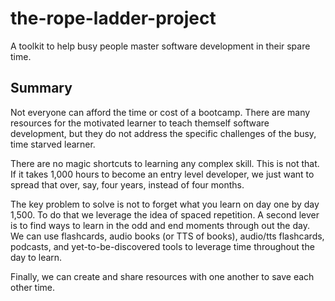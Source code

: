 # the-rope-ladder-project
A toolkit to help busy people master software development in their spare time.

## Summary
Not everyone can afford the time or cost of a bootcamp. There are many 
resources for the motivated learner
to teach themself software development,
but they do not address the specific
challenges of the busy, time starved
learner.

There are no magic shortcuts to learning
any complex skill. This is not that.
If it takes 1,000 hours to become an
entry level developer, we just want 
to spread that over, say, four years,
instead of four months.

The key problem to solve is not to 
forget what you learn on day one
by day 1,500. To do that we leverage
the idea of spaced repetition. A
second lever is to find ways to learn
in the odd and end moments through out the day.
We can use flashcards, audio books (or TTS of books),
audio/tts flashcards, podcasts, 
and yet-to-be-discovered tools
to leverage time throughout the
day to learn.

Finally, we can create and share
resources with one another to save
each other time.
